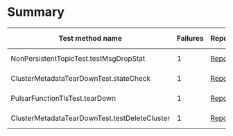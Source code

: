 # Summary

Test method name | Failures | Report | Search issues | Create issue | Fixed by |
---------------- | -------- | ------ | ------------- | ------------ | -------- |
NonPersistentTopicTest.testMsgDropStat | 1 | [Report](./org.apache.pulsar.client.api.NonPersistentTopicTest.testMsgDropStat.md) | [Issues](https://github.com/apache/pulsar/issues?q=NonPersistentTopicTest%20testMsgDropStat) | [Create issue](https://github.com/apache/pulsar/issues/new?labels=flaky-tests&title=Flaky-test%3A+NonPersistentTopicTest.testMsgDropStat&body=%0A%23%23%23+Search+before+asking%0A%0A-+%5BX%5D+I+searched+in+the+%5Bissues%5D%28https%3A%2F%2Fgithub.com%2Fapache%2Fpulsar%2Fissues%29+and+found+nothing+similar.%0A%0A%23%23%23+Example+failures%0A%0A-+%5B2023-11-07T04%3A41%3A08.4011688Z%5D%28https%3A%2F%2Fgithub.com%2Fapache%2Fpulsar%2Factions%2Fruns%2F6769356670%2Fjob%2F18427987584%23step%3A11%3A1534%29+%0A%0A%0A%23%23%23+Exception+stacktrace%0A%0A%60%60%60%0Aorg.awaitility.core.ConditionTimeoutException%3A+Assertion+condition+defined+as+a+org.apache.pulsar.client.api.NonPersistentTopicTest+expected+%5Btrue%5D+but+found+%5Bfalse%5D+within+10+seconds.%0A%09at+org.awaitility.core.ConditionAwaiter.await%28ConditionAwaiter.java%3A167%29%0A%09at+org.awaitility.core.AssertionCondition.await%28AssertionCondition.java%3A119%29%0A%09at+org.awaitility.core.AssertionCondition.await%28AssertionCondition.java%3A31%29%0A%09at+org.awaitility.core.ConditionFactory.until%28ConditionFactory.java%3A985%29%0A%09at+org.awaitility.core.ConditionFactory.untilAsserted%28ConditionFactory.java%3A769%29%0A%09at+org.apache.pulsar.client.api.NonPersistentTopicTest.testMsgDropStat%28NonPersistentTopicTest.java%3A873%29%0A%09at+java.base%2Fjdk.internal.reflect.NativeMethodAccessorImpl.invoke0%28Native+Method%29%0A%09at+java.base%2Fjdk.internal.reflect.NativeMethodAccessorImpl.invoke%28NativeMethodAccessorImpl.java%3A77%29%0A%09at+java.base%2Fjdk.internal.reflect.DelegatingMethodAccessorImpl.invoke%28DelegatingMethodAccessorImpl.java%3A43%29%0A%09at+java.base%2Fjava.lang.reflect.Method.invoke%28Method.java%3A568%29%0A%09at+org.testng.internal.invokers.MethodInvocationHelper.invokeMethod%28MethodInvocationHelper.java%3A139%29%0A%09at+org.testng.internal.invokers.InvokeMethodRunnable.runOne%28InvokeMethodRunnable.java%3A47%29%0A%09at+org.testng.internal.invokers.InvokeMethodRunnable.call%28InvokeMethodRunnable.java%3A76%29%0A%09at+org.testng.internal.invokers.InvokeMethodRunnable.call%28InvokeMethodRunnable.java%3A11%29%0A%09at+java.base%2Fjava.util.concurrent.FutureTask.run%28FutureTask.java%3A264%29%0A%09at+java.base%2Fjava.util.concurrent.ThreadPoolExecutor.runWorker%28ThreadPoolExecutor.java%3A1136%29%0A%09at+java.base%2Fjava.util.concurrent.ThreadPoolExecutor%24Worker.run%28ThreadPoolExecutor.java%3A635%29%0A%09at+java.base%2Fjava.lang.Thread.run%28Thread.java%3A840%29%0ACaused+by%3A+java.lang.AssertionError%3A+expected+%5Btrue%5D+but+found+%5Bfalse%5D%0A%09at+org.testng.Assert.fail%28Assert.java%3A110%29%0A%09at+org.testng.Assert.failNotEquals%28Assert.java%3A1577%29%0A%09at+org.testng.Assert.assertTrue%28Assert.java%3A56%29%0A%09at+org.testng.Assert.assertTrue%28Assert.java%3A66%29%0A%09at+org.apache.pulsar.client.api.NonPersistentTopicTest.lambda%24testMsgDropStat%244%28NonPersistentTopicTest.java%3A879%29%0A%09at+org.awaitility.core.AssertionCondition.lambda%24new%240%28AssertionCondition.java%3A53%29%0A%09at+org.awaitility.core.ConditionAwaiter%24ConditionPoller.call%28ConditionAwaiter.java%3A248%29%0A%09at+org.awaitility.core.ConditionAwaiter%24ConditionPoller.call%28ConditionAwaiter.java%3A235%29%0A%09...+4+more%0A%0A%60%60%60%0A%0A%0A%23%23%23+Are+you+willing+to+submit+a+PR%3F%0A%0A-+%5B+%5D+I%27m+willing+to+submit+a+PR%21%0A) | |
ClusterMetadataTearDownTest.stateCheck | 1 | [Report](./org.apache.pulsar.tests.integration.cli.ClusterMetadataTearDownTest.stateCheck.md) | [Issues](https://github.com/apache/pulsar/issues?q=ClusterMetadataTearDownTest%20stateCheck) | [Create issue](https://github.com/apache/pulsar/issues/new?labels=flaky-tests&title=Flaky-test%3A+ClusterMetadataTearDownTest.stateCheck&body=%0A%23%23%23+Search+before+asking%0A%0A-+%5BX%5D+I+searched+in+the+%5Bissues%5D%28https%3A%2F%2Fgithub.com%2Fapache%2Fpulsar%2Fissues%29+and+found+nothing+similar.%0A%0A%23%23%23+Example+failures%0A%0A-+%5B2023-11-08T11%3A17%3A47.4757439Z%5D%28https%3A%2F%2Fgithub.com%2Fapache%2Fpulsar%2Factions%2Fruns%2F6797173293%2Fjob%2F18479363687%23step%3A12%3A6417%29+%0A%0A%0A%23%23%23+Exception+stacktrace%0A%0A%60%60%60%0Aorg.apache.bookkeeper.meta.exceptions.MetadataException%3A+Failed+to+initialized+ledger+manager+factory%0A%09at+org.apache.bookkeeper.meta.zk.ZKMetadataDriverBase.getLedgerManagerFactory%28ZKMetadataDriverBase.java%3A262%29%0A%09at+org.apache.pulsar.tests.integration.cli.ClusterMetadataTearDownTest.setup%28ClusterMetadataTearDownTest.java%3A107%29%0A%09at+org.apache.pulsar.tests.TestRetrySupport.stateCheck%28TestRetrySupport.java%3A60%29%0A%09at+java.base%2Fjdk.internal.reflect.NativeMethodAccessorImpl.invoke0%28Native+Method%29%0A%09at+java.base%2Fjdk.internal.reflect.NativeMethodAccessorImpl.invoke%28NativeMethodAccessorImpl.java%3A77%29%0A%09at+java.base%2Fjdk.internal.reflect.DelegatingMethodAccessorImpl.invoke%28DelegatingMethodAccessorImpl.java%3A43%29%0A%09at+java.base%2Fjava.lang.reflect.Method.invoke%28Method.java%3A568%29%0A%09at+org.testng.internal.invokers.MethodInvocationHelper.invokeMethod%28MethodInvocationHelper.java%3A139%29%0A%09at+org.testng.internal.invokers.MethodInvocationHelper.invokeMethodConsideringTimeout%28MethodInvocationHelper.java%3A69%29%0A%09at+org.testng.internal.invokers.ConfigInvoker.invokeConfigurationMethod%28ConfigInvoker.java%3A361%29%0A%09at+org.testng.internal.invokers.ConfigInvoker.invokeConfigurations%28ConfigInvoker.java%3A296%29%0A%09at+org.testng.internal.invokers.TestInvoker.runConfigMethods%28TestInvoker.java%3A823%29%0A%09at+org.testng.internal.invokers.TestInvoker.invokeMethod%28TestInvoker.java%3A590%29%0A%09at+org.testng.internal.invokers.TestInvoker.retryFailed%28TestInvoker.java%3A263%29%0A%09at+org.testng.internal.invokers.MethodRunner.runInSequence%28MethodRunner.java%3A62%29%0A%09at+org.testng.internal.invokers.TestInvoker%24MethodInvocationAgent.invoke%28TestInvoker.java%3A969%29%0A%09at+org.testng.internal.invokers.TestInvoker.invokeTestMethods%28TestInvoker.java%3A194%29%0A%09at+org.testng.internal.invokers.TestMethodWorker.invokeTestMethods%28TestMethodWorker.java%3A148%29%0A%09at+org.testng.internal.invokers.TestMethodWorker.run%28TestMethodWorker.java%3A128%29%0A%09at+java.base%2Fjava.util.ArrayList.forEach%28ArrayList.java%3A1511%29%0A%09at+org.testng.TestRunner.privateRun%28TestRunner.java%3A829%29%0A%09at+org.testng.TestRunner.run%28TestRunner.java%3A602%29%0A%09at+org.testng.SuiteRunner.runTest%28SuiteRunner.java%3A437%29%0A%09at+org.testng.SuiteRunner.runSequentially%28SuiteRunner.java%3A431%29%0A%09at+org.testng.SuiteRunner.privateRun%28SuiteRunner.java%3A391%29%0A%09at+org.testng.SuiteRunner.run%28SuiteRunner.java%3A330%29%0A%09at+org.testng.SuiteRunnerWorker.runSuite%28SuiteRunnerWorker.java%3A52%29%0A%09at+org.testng.SuiteRunnerWorker.run%28SuiteRunnerWorker.java%3A95%29%0A%09at+org.testng.TestNG.runSuitesSequentially%28TestNG.java%3A1256%29%0A%09at+org.testng.TestNG.runSuitesLocally%28TestNG.java%3A1176%29%0A%09at+org.testng.TestNG.runSuites%28TestNG.java%3A1099%29%0A%09at+org.testng.TestNG.run%28TestNG.java%3A1067%29%0A%09at+org.apache.maven.surefire.testng.TestNGExecutor.run%28TestNGExecutor.java%3A308%29%0A%09at+org.apache.maven.surefire.testng.TestNGXmlTestSuite.execute%28TestNGXmlTestSuite.java%3A71%29%0A%09at+org.apache.maven.surefire.testng.TestNGProvider.invoke%28TestNGProvider.java%3A113%29%0A%09at+org.apache.maven.surefire.booter.ForkedBooter.runSuitesInProcess%28ForkedBooter.java%3A385%29%0A%09at+org.apache.maven.surefire.booter.ForkedBooter.execute%28ForkedBooter.java%3A162%29%0A%09at+org.apache.maven.surefire.booter.ForkedBooter.run%28ForkedBooter.java%3A507%29%0A%09at+org.apache.maven.surefire.booter.ForkedBooter.main%28ForkedBooter.java%3A495%29%0ACaused+by%3A+java.io.IOException%3A+org.apache.zookeeper.KeeperException%24NoNodeException%3A+KeeperErrorCode+%3D+NoNode+for+%2Fledgers%2FLAYOUT%0A%09at+org.apache.bookkeeper.meta.ZkLayoutManager.storeLedgerLayout%28ZkLayoutManager.java%3A86%29%0A%09at+org.apache.bookkeeper.meta.AbstractZkLedgerManagerFactory.createNewLMFactory%28AbstractZkLedgerManagerFactory.java%3A337%29%0A%09at+org.apache.bookkeeper.meta.AbstractZkLedgerManagerFactory.newLedgerManagerFactory%28AbstractZkLedgerManagerFactory.java%3A180%29%0A%09at+org.apache.bookkeeper.meta.zk.ZKMetadataDriverBase.getLedgerManagerFactory%28ZKMetadataDriverBase.java%3A258%29%0A%09...+38+more%0ACaused+by%3A+org.apache.zookeeper.KeeperException%24NoNodeException%3A+KeeperErrorCode+%3D+NoNode+for+%2Fledgers%2FLAYOUT%0A%09at+org.apache.zookeeper.KeeperException.create%28KeeperException.java%3A118%29%0A%09at+org.apache.zookeeper.KeeperException.create%28KeeperException.java%3A54%29%0A%09at+org.apache.zookeeper.ZooKeeper.create%28ZooKeeper.java%3A1347%29%0A%09at+org.apache.bookkeeper.zookeeper.ZooKeeperClient.access%241901%28ZooKeeperClient.java%3A70%29%0A%09at+org.apache.bookkeeper.zookeeper.ZooKeeperClient%249.call%28ZooKeeperClient.java%3A714%29%0A%09at+org.apache.bookkeeper.zookeeper.ZooKeeperClient%249.call%28ZooKeeperClient.java%3A708%29%0A%09at+org.apache.bookkeeper.zookeeper.ZooWorker.syncCallWithRetries%28ZooWorker.java%3A140%29%0A%09at+org.apache.bookkeeper.zookeeper.ZooKeeperClient.create%28ZooKeeperClient.java%3A708%29%0A%09at+org.apache.bookkeeper.meta.ZkLayoutManager.storeLedgerLayout%28ZkLayoutManager.java%3A81%29%0A%09...+41+more%0A%0A%60%60%60%0A%0A%0A%23%23%23+Are+you+willing+to+submit+a+PR%3F%0A%0A-+%5B+%5D+I%27m+willing+to+submit+a+PR%21%0A) | |
PulsarFunctionTlsTest.tearDown | 1 | [Report](./org.apache.pulsar.functions.worker.PulsarFunctionTlsTest.tearDown.md) | [Issues](https://github.com/apache/pulsar/issues?q=PulsarFunctionTlsTest%20tearDown) | [Create issue](https://github.com/apache/pulsar/issues/new?labels=flaky-tests&title=Flaky-test%3A+PulsarFunctionTlsTest.tearDown&body=%0A%23%23%23+Search+before+asking%0A%0A-+%5BX%5D+I+searched+in+the+%5Bissues%5D%28https%3A%2F%2Fgithub.com%2Fapache%2Fpulsar%2Fissues%29+and+found+nothing+similar.%0A%0A%23%23%23+Example+failures%0A%0A-+%5B2023-11-07T08%3A02%3A39.0439664Z%5D%28https%3A%2F%2Fgithub.com%2Fapache%2Fpulsar%2Factions%2Fruns%2F6780990623%2Fjob%2F18430758078%23step%3A12%3A573%29+%0A%0A%0A%23%23%23+Exception+stacktrace%0A%0A%60%60%60%0A+++java.lang.Thread.State%3A+WAITING+%28parking%29%0A%09at+jdk.internal.misc.Unsafe.park%28java.base%4017.0.9%2FNative+Method%29%0A%09-+parking+to+wait+for++%3C0x000010002f450a60%3E+%28a+java.util.concurrent.locks.ReentrantLock%24FairSync%29%0A%09at+java.util.concurrent.locks.LockSupport.park%28java.base%4017.0.9%2FLockSupport.java%3A211%29%0A%09at+java.util.concurrent.locks.AbstractQueuedSynchronizer.acquire%28java.base%4017.0.9%2FAbstractQueuedSynchronizer.java%3A715%29%0A%09at+java.util.concurrent.locks.AbstractQueuedSynchronizer.acquire%28java.base%4017.0.9%2FAbstractQueuedSynchronizer.java%3A938%29%0A%09at+java.util.concurrent.locks.ReentrantLock%24Sync.lock%28java.base%4017.0.9%2FReentrantLock.java%3A153%29%0A%09at+java.util.concurrent.locks.ReentrantLock.lock%28java.base%4017.0.9%2FReentrantLock.java%3A322%29%0A%09at+org.apache.pulsar.functions.worker.SchedulerManager.close%28SchedulerManager.java%3A744%29%0A%09-+locked+%3C0x000010002f450990%3E+%28a+org.apache.pulsar.functions.worker.SchedulerManager%29%0A%09at+org.apache.pulsar.functions.worker.PulsarWorkerService.stop%28PulsarWorkerService.java%3A623%29%0A%09at+org.apache.pulsar.functions.worker.PulsarFunctionTlsTest.tearDown%28PulsarFunctionTlsTest.java%3A198%29%0A%09at+jdk.internal.reflect.NativeMethodAccessorImpl.invoke0%28java.base%4017.0.9%2FNative+Method%29%0A%09at+jdk.internal.reflect.NativeMethodAccessorImpl.invoke%28java.base%4017.0.9%2FNativeMethodAccessorImpl.java%3A77%29%0A%09at+jdk.internal.reflect.DelegatingMethodAccessorImpl.invoke%28java.base%4017.0.9%2FDelegatingMethodAccessorImpl.java%3A43%29%0A%09at+java.lang.reflect.Method.invoke%28java.base%4017.0.9%2FMethod.java%3A568%29%0A%09at+org.testng.internal.invokers.MethodInvocationHelper.invokeMethod%28MethodInvocationHelper.java%3A139%29%0A%09at+org.testng.internal.invokers.MethodInvocationHelper.invokeMethodConsideringTimeout%28MethodInvocationHelper.java%3A69%29%0A%09at+org.testng.internal.invokers.ConfigInvoker.invokeConfigurationMethod%28ConfigInvoker.java%3A361%29%0A%09at+org.testng.internal.invokers.ConfigInvoker.invokeConfigurations%28ConfigInvoker.java%3A296%29%0A%09at+org.testng.internal.invokers.TestInvoker.runConfigMethods%28TestInvoker.java%3A823%29%0A%09at+org.testng.internal.invokers.TestInvoker.runAfterConfigurations%28TestInvoker.java%3A792%29%0A%09at+org.testng.internal.invokers.TestInvoker.invokeMethod%28TestInvoker.java%3A768%29%0A%09at+org.testng.internal.invokers.TestInvoker.invokeTestMethod%28TestInvoker.java%3A221%29%0A%09at+org.testng.internal.invokers.MethodRunner.runInSequence%28MethodRunner.java%3A50%29%0A%09at+org.testng.internal.invokers.TestInvoker%24MethodInvocationAgent.invoke%28TestInvoker.java%3A969%29%0A%09at+org.testng.internal.invokers.TestInvoker.invokeTestMethods%28TestInvoker.java%3A194%29%0A%09at+org.testng.internal.invokers.TestMethodWorker.invokeTestMethods%28TestMethodWorker.java%3A148%29%0A%09at+org.testng.internal.invokers.TestMethodWorker.run%28TestMethodWorker.java%3A128%29%0A%09at+org.testng.TestRunner%24%24Lambda%24261%2F0x00007fdbd023edf0.accept%28Unknown+Source%29%0A%09at+java.util.ArrayList.forEach%28java.base%4017.0.9%2FArrayList.java%3A1511%29%0A%09at+org.testng.TestRunner.privateRun%28TestRunner.java%3A829%29%0A%09at+org.testng.TestRunner.run%28TestRunner.java%3A602%29%0A%09at+org.testng.SuiteRunner.runTest%28SuiteRunner.java%3A437%29%0A%09at+org.testng.SuiteRunner.runSequentially%28SuiteRunner.java%3A431%29%0A%09at+org.testng.SuiteRunner.privateRun%28SuiteRunner.java%3A391%29%0A%09at+org.testng.SuiteRunner.run%28SuiteRunner.java%3A330%29%0A%09at+org.testng.SuiteRunnerWorker.runSuite%28SuiteRunnerWorker.java%3A52%29%0A%09at+org.testng.SuiteRunnerWorker.run%28SuiteRunnerWorker.java%3A95%29%0A%09at+org.testng.TestNG.runSuitesSequentially%28TestNG.java%3A1256%29%0A%09at+org.testng.TestNG.runSuitesLocally%28TestNG.java%3A1176%29%0A%09at+org.testng.TestNG.runSuites%28TestNG.java%3A1099%29%0A%09at+org.testng.TestNG.run%28TestNG.java%3A1067%29%0A%09at+org.apache.maven.surefire.testng.TestNGExecutor.run%28TestNGExecutor.java%3A155%29%0A%09at+org.apache.maven.surefire.testng.TestNGDirectoryTestSuite.executeSingleClass%28TestNGDirectoryTestSuite.java%3A102%29%0A%09at+org.apache.maven.surefire.testng.TestNGDirectoryTestSuite.executeLazy%28TestNGDirectoryTestSuite.java%3A117%29%0A%09at+org.apache.maven.surefire.testng.TestNGDirectoryTestSuite.execute%28TestNGDirectoryTestSuite.java%3A86%29%0A%09at+org.apache.maven.surefire.testng.TestNGProvider.invoke%28TestNGProvider.java%3A137%29%0A%09at+org.apache.maven.surefire.booter.ForkedBooter.runSuitesInProcess%28ForkedBooter.java%3A385%29%0A%09at+org.apache.maven.surefire.booter.ForkedBooter.execute%28ForkedBooter.java%3A162%29%0A%09at+org.apache.maven.surefire.booter.ForkedBooter.run%28ForkedBooter.java%3A507%29%0A%09at+org.apache.maven.surefire.booter.ForkedBooter.main%28ForkedBooter.java%3A495%29%0A%60%60%60%0A%0A%0A%23%23%23+Are+you+willing+to+submit+a+PR%3F%0A%0A-+%5B+%5D+I%27m+willing+to+submit+a+PR%21%0A) | |
ClusterMetadataTearDownTest.testDeleteCluster | 1 | [Report](./org.apache.pulsar.tests.integration.cli.ClusterMetadataTearDownTest.testDeleteCluster.md) | [Issues](https://github.com/apache/pulsar/issues?q=ClusterMetadataTearDownTest%20testDeleteCluster) | [Create issue](https://github.com/apache/pulsar/issues/new?labels=flaky-tests&title=Flaky-test%3A+ClusterMetadataTearDownTest.testDeleteCluster&body=%0A%23%23%23+Search+before+asking%0A%0A-+%5BX%5D+I+searched+in+the+%5Bissues%5D%28https%3A%2F%2Fgithub.com%2Fapache%2Fpulsar%2Fissues%29+and+found+nothing+similar.%0A%0A%23%23%23+Example+failures%0A%0A-+%5B2023-11-08T11%3A17%3A47.4824139Z%5D%28https%3A%2F%2Fgithub.com%2Fapache%2Fpulsar%2Factions%2Fruns%2F6797173293%2Fjob%2F18479363687%23step%3A12%3A6476%29+%0A%0A%0A%23%23%23+Exception+stacktrace%0A%0A%60%60%60%0Aorg.apache.pulsar.client.admin.PulsarAdminException%3A+java.lang.IllegalStateException%3A+Client+instance+has+been+closed.%0A%09at+org.apache.pulsar.client.admin.PulsarAdminException.wrap%28PulsarAdminException.java%3A252%29%0A%09at+org.apache.pulsar.client.admin.internal.BaseResource.sync%28BaseResource.java%3A354%29%0A%09at+org.apache.pulsar.client.admin.internal.TenantsImpl.createTenant%28TenantsImpl.java%3A66%29%0A%09at+org.apache.pulsar.tests.integration.cli.ClusterMetadataTearDownTest.testDeleteCluster%28ClusterMetadataTearDownTest.java%3A147%29%0A%09at+java.base%2Fjdk.internal.reflect.NativeMethodAccessorImpl.invoke0%28Native+Method%29%0A%09at+java.base%2Fjdk.internal.reflect.NativeMethodAccessorImpl.invoke%28NativeMethodAccessorImpl.java%3A77%29%0A%09at+java.base%2Fjdk.internal.reflect.DelegatingMethodAccessorImpl.invoke%28DelegatingMethodAccessorImpl.java%3A43%29%0A%09at+java.base%2Fjava.lang.reflect.Method.invoke%28Method.java%3A568%29%0A%09at+org.testng.internal.invokers.MethodInvocationHelper.invokeMethod%28MethodInvocationHelper.java%3A139%29%0A%09at+org.testng.internal.invokers.InvokeMethodRunnable.runOne%28InvokeMethodRunnable.java%3A47%29%0A%09at+org.testng.internal.invokers.InvokeMethodRunnable.call%28InvokeMethodRunnable.java%3A76%29%0A%09at+org.testng.internal.invokers.InvokeMethodRunnable.call%28InvokeMethodRunnable.java%3A11%29%0A%09at+java.base%2Fjava.util.concurrent.FutureTask.run%28FutureTask.java%3A264%29%0A%09at+java.base%2Fjava.util.concurrent.ThreadPoolExecutor.runWorker%28ThreadPoolExecutor.java%3A1136%29%0A%09at+java.base%2Fjava.util.concurrent.ThreadPoolExecutor%24Worker.run%28ThreadPoolExecutor.java%3A635%29%0A%09at+java.base%2Fjava.lang.Thread.run%28Thread.java%3A840%29%0A%09Suppressed%3A+org.apache.pulsar.client.admin.PulsarAdminException%3A+java.lang.IllegalStateException%3A+Client+instance+has+been+closed.%0A%09%09at+org.apache.pulsar.client.admin.internal.BaseResource.getApiException%28BaseResource.java%3A300%29%0A%09%09...+15+more%0A%09Caused+by%3A+java.lang.IllegalStateException%3A+Client+instance+has+been+closed.%0A%09%09at+org.glassfish.jersey.internal.guava.Preconditions.checkState%28Preconditions.java%3A169%29%0A%09%09at+org.glassfish.jersey.client.JerseyClient.checkNotClosed%28JerseyClient.java%3A257%29%0A%09%09at+org.glassfish.jersey.client.JerseyWebTarget.checkNotClosed%28JerseyWebTarget.java%3A118%29%0A%09%09at+org.glassfish.jersey.client.JerseyWebTarget.path%28JerseyWebTarget.java%3A129%29%0A%09%09at+org.glassfish.jersey.client.JerseyWebTarget.path%28JerseyWebTarget.java%3A38%29%0A%09%09at+org.apache.pulsar.client.admin.internal.TenantsImpl.createTenantAsync%28TenantsImpl.java%3A71%29%0A%09%09at+org.apache.pulsar.client.admin.internal.TenantsImpl.lambda%24createTenant%243%28TenantsImpl.java%3A66%29%0A%09%09at+org.apache.pulsar.client.admin.internal.BaseResource.sync%28BaseResource.java%3A342%29%0A%09%09...+14+more%0ACaused+by%3A+%5BCIRCULAR+REFERENCE%3A+java.lang.IllegalStateException%3A+Client+instance+has+been+closed.%5D%0A%0A%60%60%60%0A%0A%0A%23%23%23+Are+you+willing+to+submit+a+PR%3F%0A%0A-+%5B+%5D+I%27m+willing+to+submit+a+PR%21%0A) | |
